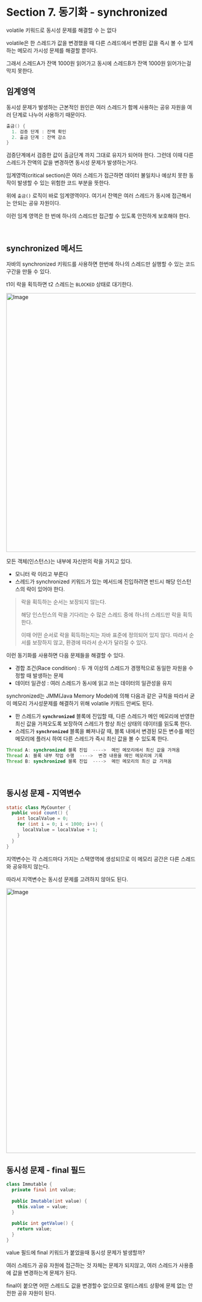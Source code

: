 # Section 7. 동기화 - synchronized

volatile 키워드로 동시성 문제를 해결할 수 는 없다

volatile은 한 스레드가 값을 변경했을 때 다른 스레드에서 변경된 값을 즉시 볼 수 있게 하는 메모리 가시성 문제를 해결할 뿐이다.

그래서 스레드A가 잔액 1000원 읽어가고 동시에 스레드B가 잔액 1000원 읽어가는걸 막지 못한다.

## 임계영역

동시성 문제가 발생하는 근본적인 원인은 여러 스레드가 함께 사용하는 공유 자원을 여러 단계로 나누어 사용하기 때문이다.

```java
출금() {
  1. 검증 단계 : 잔액 확인
  2. 출금 단계 : 잔액 감소
}
```

검증단계에서 검증한 값이 출금단계 까지 그대로 유지가 되어야 한다. 그런데 이때 다른 스레드가 잔액의 값을 변경하면 동시성 문제가 발생하는거다.

임계영역(critical section)은 여러 스레드가 접근하면 데이터 불일치나 예상치 못한 동작이 발생할 수 있는 위험한 코드 부분을 뜻한다.

위에 `출금()` 로직이 바로 임계영역이다. 여기서 잔액은 여러 스레드가 동시에 접근해서는 안되는 공유 자원이다.

이런 임계 영역은 한 번에 하나의 스레드만 접근할 수 있도록 안전하게 보호해야 한다.

<br>

## synchronized 메서드

자바의 synchronized 키워드를 사용하면 한번에 하나의 스레드만 실행할 수 있는 코드 구간을 만들 수 있다.

t1이 락을 획득하면 t2 스레드는 `BLOCKED` 상태로 대기한다.

<img width="689" alt="Image" src="https://github.com/user-attachments/assets/dc155422-e74d-4803-aa4c-47565544d20b" />

모든 객체(인스턴스)는 내부에 자신만의 락을 가지고 있다.

- 모니터 락 이라고 부른다
- 스레드가 synchronized 키워드가 있는 메서드에 진입하려면 반드시 해당 인스턴스의 락이 있어야 한다.

> 락을 획득하는 순서는 보장되지 않는다.
> 
> 해당 인스턴스의 락을 기다리는 수 많은 스레드 중에 하나의 스레드만 락을 획득한다.
> 
> 이때 어떤 순서로 락을 획득하는지는 자바 표준에 정의되어 있지 않다. 따라서 순서를 보장하지 않고, 환경에 따라서 순서가 달라질 수 있다.


이런 동기화를 사용하면 다음 문제들을 해결할 수 있다.

- 경합 조건(Race condition) : 두 개 이상의 스레드가 경쟁적으로 동일한 자원을 수정할 때 발생하는 문제
- 데이터 일관성 : 여러 스레드가 동시에 읽고 쓰는 데이터의 일관성을 유지

synchronized는 JMM(Java Memory Model)에 의해 다음과 같은 규칙을 따라서 굳이 메모리 가시성문제를 해결하기 위해 volatile 키워드 안써도 된다.

- 한 스레드가 **`synchronized`** 블록에 진입할 때, 다른 스레드가 메인 메모리에 반영한 최신 값을 가져오도록 보장하여 스레드가 항상 최신 상태의 데이터를 읽도록 한다.
- 스레드가 **`synchronized`** 블록을 빠져나갈 때, 블록 내에서 변경된 모든 변수를 메인 메모리에 플러시 하여 다른 스레드가 즉시 최신 값을 볼 수 있도록 한다.

```java
Thread A: synchronized 블록 진입  ---->  메인 메모리에서 최신 값을 가져옴
Thread A: 블록 내부 작업 수행  ---->  변경 내용을 메인 메모리에 기록
Thread B: synchronized 블록 진입  ---->  메인 메모리의 최신 값 가져옴
```

<br>

## 동시성 문제 - 지역변수

```java
static class MyCounter {
  public void count() {
    int localValue = 0;
    for (int i = 0; i < 1000; i++) {
      localValue = localValue + 1;
    }
  }
}
```

지역변수는 각 스레드마다 가지는 스택영역에 생성되므로 이 메모리 공간은 다른 스레드와 공유하지 않는다.

따라서 지역변수는 동시성 문제를 고려하지 않아도 된다.

<img width="705" alt="Image" src="https://github.com/user-attachments/assets/243c172f-2c6d-4110-b7ad-9b93d90e2c3e" />

<br>

## 동시성 문제 - final 필드

```java
class Immutable {
  private final int value;
  
  public Imutable(int value) {
    this.value = value;
  }
  
  public int getValue() {
    return value;
  }
}
```

value 필드에 final 키워드가 붙었을때 동시성 문제가 발생할까?

여러 스레드가 공유 자원에 접근하는 것 자체는 문제가 되지않고, 여러 스레드가 사용중에 값을 변경하는게 문제가 된다.

final이 붙으면 어떤 스레드도 값을 변경할수 없으므로 멀티스레드 상황에 문제 없는 안전한 공유 자원이 된다.
